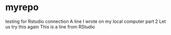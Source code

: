# myrepo
testing for Rstudio connection
A line I wrote on my local computer part 2
Let us try this again
This is a line from RStudio